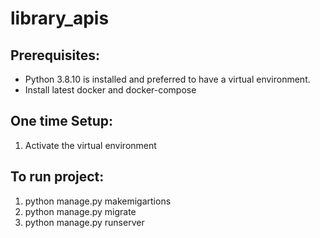 # library_apis

## Prerequisites:
* Python 3.8.10 is installed and preferred to have a virtual environment.
* Install latest docker and docker-compose

## One time Setup:
1. Activate the virtual environment

## To run project:
1. python manage.py makemigartions
2. python manage.py migrate
3. python manage.py runserver




